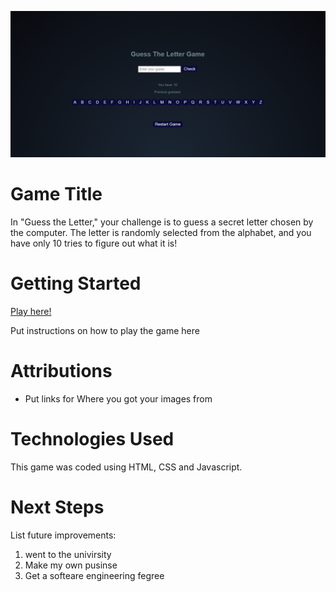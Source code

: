 ![GameScreenshot](screenshot.png)
# Game Title
In "Guess the Letter," your challenge is to guess a secret letter chosen by the computer.
The letter is randomly selected from the alphabet, and you have only 10 tries to figure out what it is!

# Getting Started
[Play here!](https://hamzhgg.github.io/Guess-the-Letter-Game/)

Put instructions on how to play the game here

# Attributions
* Put links for Where you got your images from

# Technologies Used
This game was coded using HTML, CSS and Javascript.

# Next Steps
List future improvements:
1. went to  the  univirsity
2. Make my own pusinse
3. Get a softeare engineering fegree
